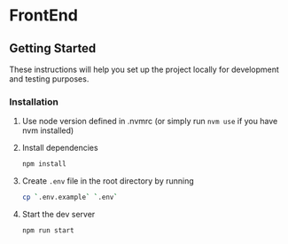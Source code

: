 # FrontEnd

## Getting Started

These instructions will help you set up the project locally for development and testing purposes.

### Installation

1. Use node version defined in .nvmrc (or simply run `nvm use` if you have nvm installed)

2. Install dependencies

    ```bash
    npm install
    ```

3. Create `.env` file in the root directory by running

    ```bash
    cp `.env.example` `.env`
    ```

4. Start the dev server

    ```bash
    npm run start
    ```
